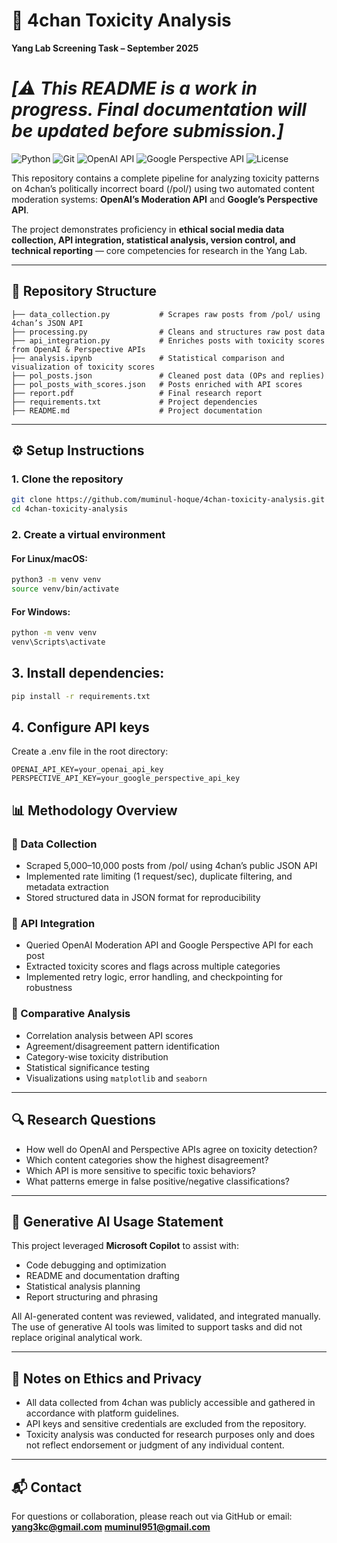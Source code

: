 # 🧠 4chan Toxicity Analysis  
**Yang Lab Screening Task – September 2025**

# *[⚠️ This README is a work in progress. Final documentation will be updated before submission.]*

![Python](https://img.shields.io/badge/Python-3.9%2B-blue?logo=python)
![Git](https://img.shields.io/badge/Version%20Control-Git-orange?logo=git)
![OpenAI API](https://img.shields.io/badge/API-OpenAI-green?logo=openai)
![Google Perspective API](https://img.shields.io/badge/API-Google%20Perspective-lightgrey?logo=google)
![License](https://img.shields.io/badge/License-MIT-success)
 

This repository contains a complete pipeline for analyzing toxicity patterns on 4chan’s politically incorrect board (/pol/) using two automated content moderation systems: **OpenAI’s Moderation API** and **Google’s Perspective API**.  

The project demonstrates proficiency in **ethical social media data collection, API integration, statistical analysis, version control, and technical reporting** — core competencies for research in the Yang Lab.  

---

## 📁 Repository Structure
```
├── data_collection.py           # Scrapes raw posts from /pol/ using 4chan’s JSON API
├── processing.py                # Cleans and structures raw post data
├── api_integration.py           # Enriches posts with toxicity scores from OpenAI & Perspective APIs
├── analysis.ipynb               # Statistical comparison and visualization of toxicity scores
├── pol_posts.json               # Cleaned post data (OPs and replies)
├── pol_posts_with_scores.json   # Posts enriched with API scores
├── report.pdf                   # Final research report
├── requirements.txt             # Project dependencies
├── README.md                    # Project documentation

```
---

## ⚙️ Setup Instructions

### 1. Clone the repository
```bash
git clone https://github.com/muminul-hoque/4chan-toxicity-analysis.git
cd 4chan-toxicity-analysis
```
### 2. Create a virtual environment
#### For Linux/macOS:
```bash
python3 -m venv venv
source venv/bin/activate
```
#### For Windows:
```bash
python -m venv venv
venv\Scripts\activate
```
## 3. Install dependencies:
```bash
pip install -r requirements.txt
```
## 4. Configure API keys
Create a .env file in the root directory:
```env
OPENAI_API_KEY=your_openai_api_key
PERSPECTIVE_API_KEY=your_google_perspective_api_key
```
## 📊 Methodology Overview

### 🔹 Data Collection
- Scraped 5,000–10,000 posts from /pol/ using 4chan’s public JSON API  
- Implemented rate limiting (1 request/sec), duplicate filtering, and metadata extraction  
- Stored structured data in JSON format for reproducibility  

### 🔹 API Integration
- Queried OpenAI Moderation API and Google Perspective API for each post  
- Extracted toxicity scores and flags across multiple categories  
- Implemented retry logic, error handling, and checkpointing for robustness  

### 🔹 Comparative Analysis
- Correlation analysis between API scores  
- Agreement/disagreement pattern identification  
- Category-wise toxicity distribution  
- Statistical significance testing  
- Visualizations using `matplotlib` and `seaborn`  

---

## 🔍 Research Questions
- How well do OpenAI and Perspective APIs agree on toxicity detection?  
- Which content categories show the highest disagreement?  
- Which API is more sensitive to specific toxic behaviors?  
- What patterns emerge in false positive/negative classifications?  

---

## 🤖 Generative AI Usage Statement
This project leveraged **Microsoft Copilot** to assist with:
- Code debugging and optimization  
- README and documentation drafting  
- Statistical analysis planning  
- Report structuring and phrasing  

All AI-generated content was reviewed, validated, and integrated manually. The use of generative AI tools was limited to support tasks and did not replace original analytical work.

---

## 🔐 Notes on Ethics and Privacy
- All data collected from 4chan was publicly accessible and gathered in accordance with platform guidelines.  
- API keys and sensitive credentials are excluded from the repository.  
- Toxicity analysis was conducted for research purposes only and does not reflect endorsement or judgment of any individual content.

---

## 📬 Contact
For questions or collaboration, please reach out via GitHub or email:  
**yang3kc@gmail.com** **muminul951@gmail.com**
